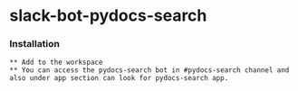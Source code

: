 # slack-bot-pydocs-search
###  Installation
    ** Add to the workspace
    ** You can access the pydocs-search bot in #pydocs-search channel and also under app section can look for pydocs-search app.

